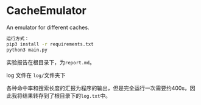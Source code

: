 # CacheEmulator
An emulator for different caches.

```bash
运行方式：
pip3 install -r requirements.txt
python3 main.py
```

实验报告在根目录下，为`report.md`。

log 文件在 `log/`文件夹下

各种命中率和搜索长度的汇报为程序的输出，但是完全运行一次需要约400s，因此我将结果转存到了根目录下的`log.txt`中。